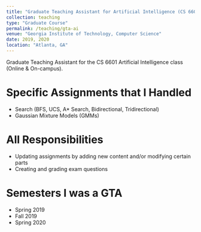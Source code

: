 ```yaml
---
title: "Graduate Teaching Assistant for Artificial Intelligence (CS 6601)"
collection: teaching
type: "Graduate Course"
permalink: /teaching/gta-ai
venue: "Georgia Institute of Technology, Computer Science"
date: 2019, 2020
location: "Atlanta, GA"
---
```


Graduate Teaching Assistant for the CS 6601 Artificial Intelligence class (Online & On-campus).

Specific Assignments that I Handled
======
- Search (BFS, UCS, A* Search, Bidirectional, Tridirectional)
- Gaussian Mixture Models (GMMs)

All Responsibilities
======
- Updating assignments by adding new content and/or modifying certain parts
- Creating and grading exam questions

Semesters I was a GTA
======
- Spring 2019
- Fall 2019
- Spring 2020